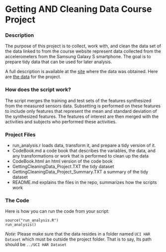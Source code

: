 Getting AND Cleaning Data Course Project
===========================

### Description
The purpose of this project is to collect, work with, and clean the data set of the data linked to from the course website represent data collected from the accelerometers from the Samsung Galaxy S smartphone. The goal is to prepare tidy data that can be used for later analysis. 

A full description is available at the [site](http://archive.ics.uci.edu/ml/datasets/Human+Activity+Recognition+Using+Smartphones) where the data was obtained. Here are [the data](https://d396qusza40orc.cloudfront.net/getdata%2Fprojectfiles%2FUCI%20HAR%20Dataset.zip) for the project.

### How does the script work?
The script merges the training and test sets of the features synthesized from the measured sensors data. Subsetting is performed on these features to include only features that represent the mean and standard deviation of the synthesized features. The features of interest are then merged with the activities and subjects who performed these activities.


### Project Files

* run_analysis.r    loads data, transform it, and prepare a tidy version of it.
* CodeBook.md   a code book that describes the variables, the data, and any transformations or work that is performed to clean up the data
* CodeBook.html   an html version of the code book
* GettingCleaningData_Project.TXT   the tidy dataset
* GettingCleaningData_Project_Summary.TXT   a summary of the tidy dataset 
* README.md   explains the files in the repo, summarizes how the scripts work


### The Code
Here is how you can run the code from your script:
```{r}
source("run_analysis.R")
run_analysis()
```
_Note:_   Please make sure that the data resides in a folder named `UCI HAR Dataset` which must be outside the project folder. That is to say, Its path should be `../UCI HAR Dataset`